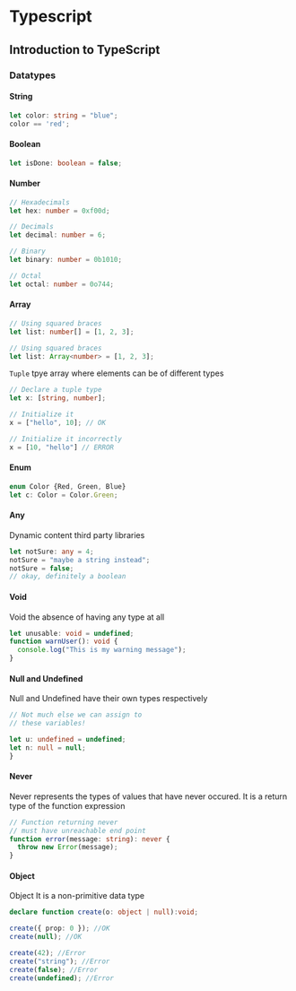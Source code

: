# Typescript

## Introduction to TypeScript

### Datatypes

#### String

```typescript
let color: string = "blue";
color == 'red';
```

#### Boolean

```typescript
let isDone: boolean = false;
```

#### Number

```typescript
// Hexadecimals
let hex: number = 0xf00d;

// Decimals
let decimal: number = 6;

// Binary
let binary: number = 0b1010;

// Octal
let octal: number = 0o744;
```

#### Array

```typescript
// Using squared braces
let list: number[] = [1, 2, 3];

// Using squared braces
let list: Array<number> = [1, 2, 3];
```

`Tuple` tpye array where elements can be of different types

```typescript
// Declare a tuple type
let x: [string, number];

// Initialize it
x = ["hello", 10]; // OK

// Initialize it incorrectly
x = [10, "hello"] // ERROR
```

#### Enum

```typescript
enum Color {Red, Green, Blue}
let c: Color = Color.Green;
```

#### Any

Dynamic content third party libraries

```typescript
let notSure: any = 4;
notSure = "maybe a string instead";
notSure = false;
// okay, definitely a boolean
```

#### Void

Void the absence of having any type at all

```typescript
let unusable: void = undefined;
function warnUser(): void {
  console.log("This is my warning message");
}
```

#### Null and Undefined

Null and Undefined have their own types respectively

```typescript
// Not much else we can assign to
// these variables!

let u: undefined = undefined;
let n: null = null;
}
```

#### Never

Never represents the types of values that have never occured.
It is a return type of the function expression

```typescript
// Function returning never
// must have unreachable end point
function error(message: string): never {
  throw new Error(message);
}
```

#### Object

Object It is a non-primitive data type

```typescript
declare function create(o: object | null):void;

create({ prop: 0 }); //OK
create(null); //OK

create(42); //Error
create("string"); //Error
create(false); //Error
create(undefined); //Error
```
